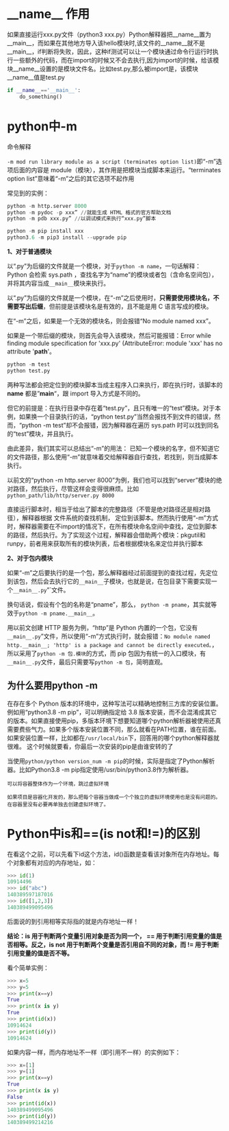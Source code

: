 # \_\_name\_\_ 作用

如果直接运行xxx.py文件（python3 xxx.py）Python解释器把__name__置为__main__，而如果在其他地方导入该hello模块时,该文件的__name__就不是__main__，if判断将失败，因此，这种if测试可以让一个模块通过命令行运行时执行一些额外的代码，而在import的时候又不会去执行,因为import的时候，给该模块__name__设置的是模块文件名。比如test.py,那么被import是，该模块__name__值是test.py

```python
if __name__=='__main__':
    do_something()
```

# python中-m

命令解释

`-m mod run library module as a script (terminates option list)`即“-m”选项后面的内容是 module（模块），其作用是把模块当成脚本来运行。“terminates option list”意味着“-m”之后的其它选项不起作用

常见到的实例：

```python
python -m http.server 8000
python -m pydoc -p xxx” //就能生成 HTML 格式的官方帮助文档
python -m pdb xxx.py” //以调试模式来执行“xxx.py”脚本

python -m pip install xxx
python3.6 -m pip3 install --upgrade pip
```

**1、对于普通模块**

以“.py”为后缀的文件就是一个模块，对于`python -m name`，一句话解释： Python 会检索 sys.path ，查找名字为“name”的模块或者包（含命名空间包），并将其内容当成`__main__`模块来执行。

以“.py”为后缀的文件就是一个模块，在“-m”之后使用时，**只需要使用模块名，不需要写出后缀**，但前提是该模块名是有效的，且不能是用 C 语言写成的模块。

在“-m”之后，如果是一个无效的模块名，则会报错“No module named xxx”。

如果是一个带后缀的模块，则首先会导入该模块，然后可能报错：Error while finding module specification for 'xxx.py' (AttributeError: module 'xxx' has no attribute '__path__'。

```python
python -m test
python test.py
```

两种写法都会把定位到的模块脚本当成主程序入口来执行，即在执行时，该脚本的 __name__ 都是”__main__“，跟 import 导入方式是不同的。

但它的前提是：在执行目录中存在着“test.py”，且只有唯一的“test”模块。对于本例，如果换一个目录执行的话，“python test.py”当然会报找不到文件的错误，然而，“python -m test”却不会报错，因为解释器在遍历 sys.path 时可以找到同名的“test”模块，并且执行。

由此差异，我们其实可以总结出“-m”的用法： 已知一个模块的名字，但不知道它的文件路径，那么使用“-m”就意味着交给解释器自行查找，若找到，则当成脚本执行。

以前文的“python -m http.server 8000”为例，我们也可以找到“server”模块的绝对路径，然后执行，尽管这样会变得很麻烦。比如`python_path/lib/http/server.py 8000`

直接运行脚本时，相当于给出了脚本的完整路径（不管是绝对路径还是相对路径），解释器根据 文件系统的查找机制， 定位到该脚本。然而执行使用“-m”方式时，解释器需要在不import的情况下，在所有模块命名空间中查找，定位到脚本的路径，然后执行。为了实现这个过程，解释器会借助两个模块：pkgutil和runpy，前者用来获取所有的模块列表，后者根据模块名来定位并执行脚本 

**2、对于包内模块**

如果“-m”之后要执行的是一个包，那么解释器经过前面提到的查找过程，先定位到该包，然后会去执行它的`__main__`子模块，也就是说，在包目录下需要实现一个`__main__.py`”`文件。

换句话说，假设有个包的名称是“pname”，那么， `python -m pname`，其实就等效于`python -m pname.__main__`。

用以前文创建 HTTP 服务为例，“http”是 Python 内置的一个包，它没有`__main__.py`”文件，所以使用“-m”方式执行时，就会报错：`No module named http.__main__; 'http' is a package and cannot be directly executed。`， 所以采用了`python -m 包.模块`的方式，而 pip 包因为有统一的入口模块，有`__main__.py`文件，最后只需要写`python -m 包`，简明直观。


## 为什么要用python -m

在存在多个 Python 版本的环境中，这种写法可以精确地控制三方库的安装位置。例如用“python3.8 -m pip”，可以明确指定给 3.8 版本安装，而不会混淆成其它的版本。如果直接使用pip，多版本环境下想要知道哪个python解析器被使用还真需要费些气力。如果多个版本安装位置不同，那么就看在PATH位置，谁在前面。如果安装位置一样，比如都在`/usr/local/bin`下，回答用的哪个python解释器就很难。
这个时候就要看，你最后一次安装的pip是由谁安转的了


当使用`python/python version_num -m pip`的时候，实际是指定了Python解析器。比如Python3.8 -m pip指定使用/usr/bin/python3.8作为解析器。

```
可以将容器整体作为一个环境，跳过虚拟环境

如果项目是容器化开发的，那么把每个容器当做成一个个独立的虚拟环境使用也是没有问题的。在容器里没有必要再单独去创建虚拟环境了。
```

# Python中is和==(is not和!=)的区别

在看这个之前，可以先看下id这个方法，id()函数是查看该对象所在内存地址。每个对象都有对应的内存地址，如：

```python
>>> id(1)
10914496
>>> id("abc")
140389597187016
>>> id([1,2,3])
140389499095496
```
后面说的到引用相等实际指的就是内存地址一样！

**结论：is 用于判断两个变量引用对象是否为同一个， == 用于判断引用变量的值是否相等。反之，is not 用于判断两个变量是否引用自不同的对象，而 != 用于判断引用变量的值是否不等。**

看个简单实例：

```python
>>> x=5
>>> y=5
>>> print(x==y)
True
>>> print(x is y)
True
>>> print(id(x))
10914624
>>> print(id(y))
10914624
```

如果内容一样，而内存地址不一样（即引用不一样）的实例如下：
```python
>>> x=[1]
>>> y=[1]
>>> print(x==y)
True
>>> print(x is y)
False
>>> print(id(x))
140389499095496
>>> print(id(y))
140389499214216
```

